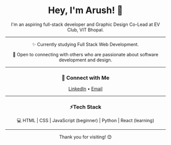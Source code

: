 <h1 align="center">Hey, I'm Arush! 👋</h1>

<p align="center">
I'm an aspiring full-stack developer and Graphic Design Co-Lead at EV Club, VIT Bhopal.
</p>

---

<p align="center">✨ Currently studying Full Stack Web Development.</p>
<p align="center">💼 Open to connecting with others who are passionate about software development and design.</p>


---

<h3 align="center">🔗 Connect with Me</h3>

<p align="center">
<a href="https://www.linkedin.com/in/arushn47/" target="blank">LinkedIn</a> • 
<a href="mailto:arushn.2005@gmail.com" target="blank">Email</a>
</p>

---

<h3 align="center">⚡Tech Stack</h3>

<p align="center">
💻 HTML | CSS | JavaScript (beginner) | Python | React (learning)
</p>

---

<p align="center"> 
Thank you for visiting! 😊
</p>

<!---
arushn47/arushn47 is a ✨ special ✨ repository because its `README.md` (this file) appears on your GitHub profile.
You can click the Preview link to take a look at your changes.
--->

